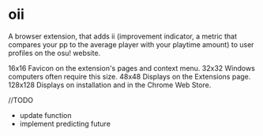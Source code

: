# oii

A browser extension, that adds ii (improvement indicator, a metric that compares your pp to the average player with your playtime amount) to user profiles on the osu! website.

16x16	Favicon on the extension's pages and context menu.
32x32	Windows computers often require this size.
48x48	Displays on the Extensions page.
128x128	Displays on installation and in the Chrome Web Store.

//TODO
- update function
- implement predicting future